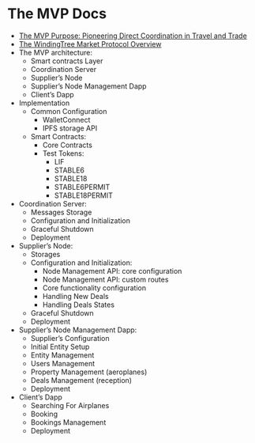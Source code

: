 # The MVP Docs

- [The MVP Purpose: Pioneering Direct Coordination in Travel and Trade](./mvp-purpose.md)
- [The WindingTree Market Protocol Overview](./protocol.md)
- The MVP architecture:
  - Smart contracts Layer
  - Coordination Server
  - Supplier’s Node
  - Supplier’s Node Management Dapp
  - Client’s Dapp
- Implementation
  - Common Configuration
    - WalletConnect
    - IPFS storage API
  - Smart Contracts:
    - Core Contracts
    - Test Tokens:
      - LIF
      - STABLE6
      - STABLE18
      - STABLE6PERMIT
      - STABLE18PERMIT
- Coordination Server:
  - Messages Storage
  - Configuration and Initialization
  - Graceful Shutdown
  - Deployment
- Supplier’s Node:
  - Storages
  - Configuration and Initialization:
    - Node Management API: core configuration
    - Node Management API: custom routes
    - Core functionality configuration
    - Handling New Deals
    - Handling Deals States
  - Graceful Shutdown
  - Deployment
- Supplier’s Node Management Dapp:
  - Supplier’s Configuration
  - Initial Entity Setup
  - Entity Management
  - Users Management
  - Property Management (aeroplanes)
  - Deals Management (reception)
  - Deployment
- Client’s Dapp
  - Searching For Airplanes
  - Booking
  - Bookings Management
  - Deployment
